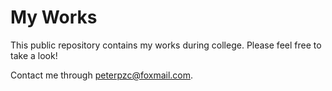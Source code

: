 # My Works
This public repository contains my works during college. Please feel free to take a look!

Contact me through peterpzc@foxmail.com.
